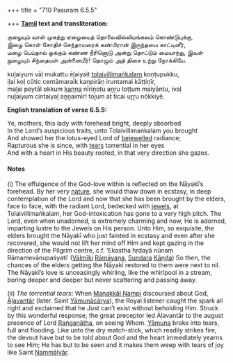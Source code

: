 +++
title = "710 Pasuram 6.5.5"

+++
**[Tamil](/definition/tamil#history "show Tamil definitions") text and transliteration:**

குழையும் வாள் முகத்து ஏழையைத் தொலைவில்லிமங்கலம் கொண்டுபுக்கு,  
இழை கொள் சோதிச் செந்தாமரைக் கண்பிரான் இருந்தமை காட்டினீர்,  
மழை பெய்தால் ஒக்கும் கண்ண நீரினொடு அன்று தொட்டும் மையாந்து, இவள்  
நுழையும் சிந்தையள் அன்னைமீர்! தொழும் அத் திசை உற்று நோக்கியே.

kuḻaiyum vāḷ mukattu ēḻaiyait [tolaivillimaṅkalam](/definition/tolaivillimankalam#vaishnavism "show tolaivillimaṅkalam definitions") koṇṭupukku,  
iḻai koḷ cōtic centāmaraik kaṇpirāṉ iruntamai kāṭṭiṉīr,  
maḻai peytāl okkum [kaṇṇa](/definition/kanna#history "show kaṇṇa definitions") nīriṉoṭu aṉṟu toṭṭum maiyāntu, ivaḷ  
nuḻaiyum cintaiyaḷ aṉṉaimīr! toḻum at ticai uṟṟu nōkkiyē.

**English translation of verse 6.5.5:**

Ye, mothers, this lady with forehead bright, deeply absorbed  
In the Lord’s auspicious traits, unto Tolaivillimaṅkalam you brought  
And showed her the lotus-eyed Lord of [bejewelled](/definition/bejewelled#history "show bejewelled definitions") radiance;  
Rapturous she is since, with [tears](/definition/tear#history "show tears definitions") torrential in her eyes  
And with a heart in His beauty rooted, in that very direction she gazes.

#### Notes

\(i\) The effulgence of the God-love within is reflected on the Nāyakī’s forehead. By her very [nature](/definition/nature#history "show nature definitions"), she would thaw down in ecstasy, in deep contemplation of the Lord and now that she has been brought by the elders, face to face, with the radiant Lord, bedecked with [jewels](/definition/jewel#history "show jewels definitions"), at Tolaivillimaṅkalam, her God-intoxication has gone to a very high pitch. The Lord, even when unadorned, is extremely charming and now, He is adorned, imparting lustre to the Jewels on His person. Unto Him, so exquisite, the elders brought the Nāyakī who just fainted in ecstasy and even after she recovered, she would not lift her mind off Him and kept gazing in the direction of the Pilgrim centre, c.f. ‘Ekastha hṛdayā nūnaṃ Rāmamevānupaśyati’ ([Vālmīki](/definition/valmiki#vaishnavism "show Vālmīki definitions") [Rāmāyaṇa](/definition/ramayana#vaishnavism "show Rāmāyaṇa definitions"), [Sundara](/definition/sundara#history "show Sundara definitions") [Kāṇḍa](/definition/kanda#history "show Kāṇḍa definitions")) So then, the chances of the elders getting the Nāyakī restored to them were next to nil. The Nāyakī’s love is unceasingly whirling, like the whirlpool in a stream, boring deeper and deeper but never scattering and passing away.

\(ii\) *The torrential tears*: When [Maṇakkāl Nampi](/definition/manakkal-nampi#vaishnavism "show Maṇakkāl Nampi definitions") discoursed about God, [Āḷavantār](/definition/alavantar#vaishnavism "show Āḷavantār definitions") (later. Saint [Yāmunācārya](/definition/yamunacarya#vaishnavism "show Yāmunācārya definitions")), the Royal listener caught the spark all right and exclaimed that he Just can’t exist without beholding Him. Struck by this wonderful response, the great preceptor led Āḷavantār to the august presence of Lord [Raṅganātha](/definition/ranganatha#vaishnavism "show Raṅganātha definitions"), on seeing Whom. [Yāmuna](/definition/yamuna#vaishnavism "show Yāmuna definitions") broke into tears, full and flooding. Like unto the dry match-stick, which readily strikes fire, the devout have but to be told about God and the heart immediately yearns to see Him; He has but to be seen and it makes them weep with tears of joy like Saint [Nammāḻvār](/definition/nammalvar#vaishnavism "show Nammāḻvār definitions").



